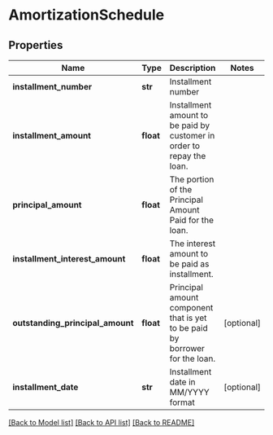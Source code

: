 # AmortizationSchedule

## Properties
Name | Type | Description | Notes
------------ | ------------- | ------------- | -------------
**installment_number** | **str** | Installment number | 
**installment_amount** | **float** | Installment amount to be paid by customer in order to repay the loan. | 
**principal_amount** | **float** |  The portion of the Principal Amount Paid for the loan. | 
**installment_interest_amount** | **float** | The interest  amount to be paid as installment. | 
**outstanding_principal_amount** | **float** | Principal amount component that is yet to be paid by borrower for the loan. | [optional] 
**installment_date** | **str** | Installment date in  MM/YYYY format | [optional] 

[[Back to Model list]](../README.md#documentation-for-models) [[Back to API list]](../README.md#documentation-for-api-endpoints) [[Back to README]](../README.md)

